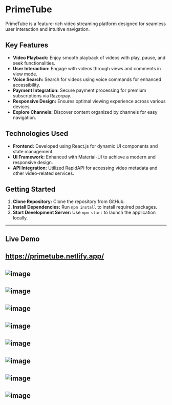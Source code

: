 # **PrimeTube**

PrimeTube is a feature-rich video streaming platform designed for seamless user interaction and intuitive navigation.

## **Key Features**

- **Video Playback:** Enjoy smooth playback of videos with play, pause, and seek functionalities.
- **User Interaction:** Engage with videos through views and comments in view mode.
- **Voice Search:** Search for videos using voice commands for enhanced accessibility.
- **Payment Integration:** Secure payment processing for premium subscriptions via Razorpay.
- **Responsive Design:** Ensures optimal viewing experience across various devices.
- **Explore Channels:** Discover content organized by channels for easy navigation.

## **Technologies Used**

- **Frontend:** Developed using React.js for dynamic UI components and state management.
- **UI Framework:** Enhanced with Material-UI to achieve a modern and responsive design.
- **API Integration:** Utilized RapidAPI for accessing video metadata and other video-related services.

## **Getting Started**

1. **Clone Repository:** Clone the repository from GitHub.
2. **Install Dependencies:** Run `npm install` to install required packages.
3. **Start Development Server:** Use `npm start` to launch the application locally.
---
## Live Demo
https://primetube.netlify.app/
---
![image](https://github.com/vardaan-bhatia/PrimeTube/assets/88616764/8cea9d37-db26-4b1a-b5c7-e69e14bdb886)
---

![image](https://github.com/vardaan-bhatia/PrimeTube/assets/88616764/7ed7ec79-fc4a-4a88-aeea-d3e505018f66)
---

![image](https://github.com/vardaan-bhatia/PrimeTube/assets/88616764/cec952a7-9265-415a-9508-109bb5a156eb)
---

![image](https://github.com/vardaan-bhatia/PrimeTube/assets/88616764/40247ff8-7c14-4b27-88f0-4b7297016916)
---

![image](https://github.com/vardaan-bhatia/PrimeTube/assets/88616764/3c351a5c-730e-4c60-bbe7-e842161ad48c)
---

![image](https://github.com/vardaan-bhatia/PrimeTube/assets/88616764/57a987f6-45dd-402d-929e-261cf6f6fb52)
---

![image](https://github.com/vardaan-bhatia/PrimeTube/assets/88616764/69a86cbb-250c-49f7-98bf-4015b08013cf)
---

![image](https://github.com/vardaan-bhatia/PrimeTube/assets/88616764/e496249b-bf4c-450e-adf8-3d8e0eed0517)
---




